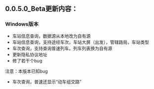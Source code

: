 ## 0.0.5.0_Beta更新内容：

### Windows版本

- 车站信息查询，数据源从本地改为自有源
- 车站信息查询，支持途经车次，车站大屏（出发），管辖路局，车站类型
- 车次查询，支持查询普速列车。列车列表换为自有源
- 更新隐私协议地址
- 修了若干个bug

注意：本版本已知bug

- 车次查询，普速还显示“动车组交路”
